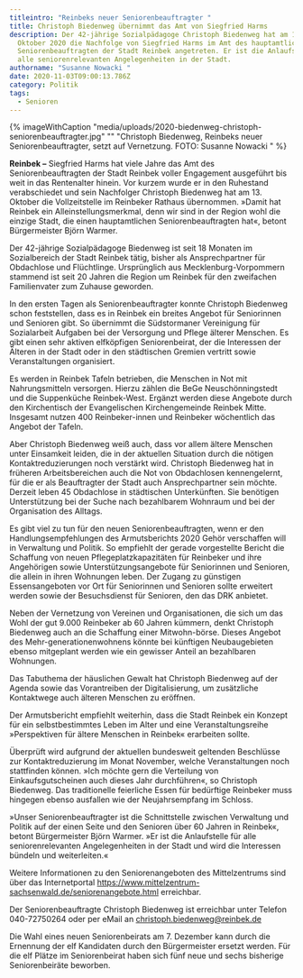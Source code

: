 ```yaml
---
titleintro: "Reinbeks neuer Seniorenbeauftragter "
title: Christoph Biedenweg übernimmt das Amt von Siegfried Harms
description: Der 42-jährige Sozialpädagoge Christoph Biedenweg hat am 13.
  Oktober 2020 die Nachfolge von Siegfried Harms im Amt des hauptamtlichen
  Seniorenbeauftragten der Stadt Reinbek angetreten. Er ist die Anlaufstelle für
  alle seniorenrelevanten Angelegenheiten in der Stadt.
authorname: "Susanne Nowacki "
date: 2020-11-03T09:00:13.786Z
category: Politik
tags:
  - Senioren
---
```



{% imageWithCaption "media/uploads/2020-biedenweg-christoph-seniorenbeauftragter.jpg" "" "Christoph Biedenweg, Reinbeks neuer Seniorenbeauftragter, setzt auf Vernetzung. FOTO: Susanne Nowacki   " %}



**Reinbek –** Siegfried Harms hat viele Jahre das Amt des Seniorenbeauftragten der Stadt Reinbek voller Engagement ausgeführt bis weit in das Rentenalter hinein. Vor kurzem wurde er in den Ruhestand verabschiedet und sein Nachfolger Christoph Biedenweg hat am 13. Oktober die Vollzeitstelle im Reinbeker Rathaus übernommen. »Damit hat Reinbek ein Alleinstellungsmerkmal, denn wir sind in der Region wohl die einzige Stadt, die einen hauptamtlichen Seniorenbeauftragten hat«, betont Bürgermeister Björn Warmer.

Der 42-jährige Sozialpädagoge Biedenweg ist seit 18 Monaten im Sozialbereich der Stadt Reinbek tätig, bisher als Ansprechpartner für Obdachlose und Flüchtlinge. Ursprünglich aus Mecklenburg-Vorpommern stammend ist seit 20 Jahren die Region um Reinbek für den zweifachen Familienvater zum Zuhause geworden.

In den ersten Tagen als Seniorenbeauftragter konnte Christoph Biedenweg schon feststellen, dass es in Reinbek ein breites Angebot für Seniorinnen und Senioren gibt. So übernimmt die Südstormaner Vereinigung für Sozialarbeit Aufgaben bei der Versorgung und Pflege älterer Menschen. Es gibt einen sehr aktiven elfköpfigen Seniorenbeirat, der die Interessen der Älteren in der Stadt oder in den städtischen Gremien vertritt sowie Veranstaltungen organisiert. 

Es werden in Reinbek Tafeln betrieben, die Menschen in Not mit Nahrungsmitteln versorgen. Hierzu zählen die BeGe Neuschönningstedt und die Suppenküche Reinbek-West. Ergänzt werden diese Angebote durch den Kirchentisch der Evangelischen Kirchengemeinde Reinbek Mitte. Insgesamt nutzen 400 Reinbeker-innen und Reinbeker wöchentlich das Angebot der Tafeln.

Aber Christoph Biedenweg weiß auch, dass vor allem ältere Menschen unter Einsamkeit leiden, die in der aktuellen Situation durch die nötigen Kontaktreduzierungen noch verstärkt wird. Christoph Biedenweg hat in früheren Arbeitsbereichen auch die Not von Obdachlosen kennengelernt, für die er als Beauftragter der Stadt auch Ansprechpartner sein möchte. Derzeit leben 45 Obdachlose in städtischen Unterkünften. Sie benötigen Unterstützung bei der Suche nach bezahlbarem Wohnraum und bei der Organisation des Alltags.

Es gibt viel zu tun für den neuen Seniorenbeauftragten, wenn er den Handlungsempfehlungen des Armutsberichts 2020 Gehör verschaffen will in Verwaltung und Politik. So empfiehlt der gerade vorgestellte Bericht die Schaffung von neuen Pflegeplatzkapazitäten für Reinbeker und ihre Angehörigen sowie Unterstützungsangebote für Seniorinnen und Senioren, die allein in ihren Wohnungen leben. Der Zugang zu günstigen Essensangeboten vor Ort für Seniorinnen und Senioren sollte erweitert werden sowie der Besuchsdienst für Senioren, den das DRK anbietet. 

Neben der Vernetzung von Vereinen und Organisationen, die sich um das Wohl der gut 9.000 Reinbeker ab 60 Jahren kümmern, denkt Christoph Biedenweg auch an die Schaffung einer Mitwohn-börse. Dieses Angebot des Mehr-generationenwohnens könnte bei künftigen Neubaugebieten ebenso mitgeplant werden wie ein gewisser Anteil an bezahlbaren Wohnungen.

Das Tabuthema der häuslichen Gewalt hat Christoph Biedenweg auf der Agenda sowie das Vorantreiben der Digitalisierung, um zusätzliche Kontaktwege auch älteren Menschen zu eröffnen.

Der Armutsbericht empfiehlt weiterhin, dass die Stadt Reinbek ein Konzept für ein selbstbestimmtes Leben im Alter und eine Veranstaltungsreihe »Perspektiven für ältere Menschen in Reinbek« erarbeiten sollte. 

Überprüft wird aufgrund der aktuellen bundesweit geltenden Beschlüsse zur Kontaktreduzierung im Monat November, welche Veranstaltungen noch stattfinden können. »Ich möchte gern die Verteilung von Einkaufsgutscheinen auch dieses Jahr durchführen«, so Christoph Biedenweg. Das traditionelle feierliche Essen für bedürftige Reinbeker muss hingegen ebenso ausfallen wie der Neujahrsempfang im Schloss.

»Unser Seniorenbeauftragter ist die Schnittstelle zwischen Verwaltung und Politik auf der einen Seite und den Senioren über 60 Jahren in Reinbek«, betont Bürgermeister Björn Warmer. »Er ist die Anlaufstelle für alle seniorenrelevanten Angelegenheiten in der Stadt und wird die Interessen bündeln und weiterleiten.«

Weitere Informationen zu den Seniorenangeboten des Mittelzentrums sind über das Internetportal https://www.mittelzentrum-sachsenwald.de/seniorenangebote.html erreichbar. 

Der Seniorenbeauftragte Christoph Biedenweg ist erreichbar unter Telefon 040-72750264 oder per eMail an christoph.biedenweg@reinbek.de

Die Wahl eines neuen Seniorenbeirats am 7. Dezember kann durch die Ernennung der elf Kandidaten durch den Bürgermeister ersetzt werden. Für die elf Plätze im Seniorenbeirat haben sich fünf neue und sechs bisherige Seniorenbeiräte beworben.